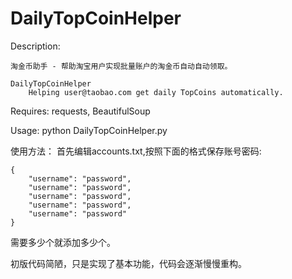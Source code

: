 DailyTopCoinHelper
============

Description:

    淘金币助手 - 帮助淘宝用户实现批量账户的淘金币自动自动领取。

    DailyTopCoinHelper
        Helping user@taobao.com get daily TopCoins automatically.

Requires:
    requests, BeautifulSoup

Usage:
    python DailyTopCoinHelper.py
    
使用方法：
首先编辑accounts.txt,按照下面的格式保存账号密码:

    {
        "username": "password",
        "username": "password",
        "username": "password",
        "username": "password",
        "username": "password"
    }
    
需要多少个就添加多少个。

初版代码简陋，只是实现了基本功能，代码会逐渐慢慢重构。
    


